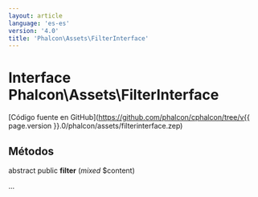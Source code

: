 ```yaml
---
layout: article
language: 'es-es'
version: '4.0'
title: 'Phalcon\Assets\FilterInterface'
---
```

# Interface **Phalcon\Assets\FilterInterface**

[Código fuente en GitHub](https://github.com/phalcon/cphalcon/tree/v{{ page.version }}.0/phalcon/assets/filterinterface.zep)

## Métodos

abstract public **filter** (*mixed* $content)

...